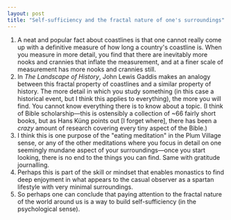 ```yaml
---
layout: post
title: "Self-sufficiency and the fractal nature of one's surroundings"
---
```

1. A neat and popular fact about coastlines is that one cannot really come up with a definitive measure of how long a country's coastline is. When you measure in more detail, you find that there are inevitably more nooks and crannies that inflate the measurement, and at a finer scale of measurement has more nooks and crannies still.
2. In *The Landscape of History*, John Lewis Gaddis makes an analogy between this fractal property of coastlines and a similar property of history. The more detail in which you study something (in this case a historical event, but I think this applies to everything), the more you will find. You cannot know everything there is to know about a topic. (I think of Bible scholarship—this is ostensibly a collection of ~66 fairly short books, but as Hans Küng points out [I forget where], there has been a *crazy* amount of research covering every tiny aspect of the Bible.)  
3. I think this is one purpose of the "eating meditation" in the Plum Village sense, or any of the other meditations where you focus in detail on one seemingly mundane aspect of your surroundings—once you start looking, there is no end to the things you can find. Same with gratitude journalling.
4. Perhaps this is part of the skill or mindset that enables monastics to find deep enjoyment in what appears to the casual observer as a spartan lifestyle with very minimal surroundings.
5. So perhaps one can conclude that paying attention to the fractal nature of the world around us is a way to build self-sufficiency (in the psychological sense).
